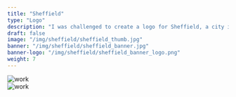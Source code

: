 ```yaml
---
title: "Sheffield"
type: "Logo"
description: "I was challenged to create a logo for Sheffield, a city in the eastern foothills of the Pennines, and the valleys of the River Don. Known as the Steel City, many innovations were developed locally, including crucible and stainless steel."
draft: false
image: "/img/sheffield/sheffield_thumb.jpg"
banner: "/img/sheffield/sheffield_banner.jpg"
banner-logo: "/img/sheffield/sheffield_banner_logo.png"
weight: 7
---
```


<div class="row">
    <div class="col-sm-12">
        <img src="/img/sheffield/sheffield_brand.jpg" alt="work" class="media-img project-img">
    </div>
</div>

<div class="row">
    <div class="col-sm-12">
        <img src="/img/sheffield/sheffield_bag.jpg" alt="work" class="media-img project-img">
    </div>
</div>

